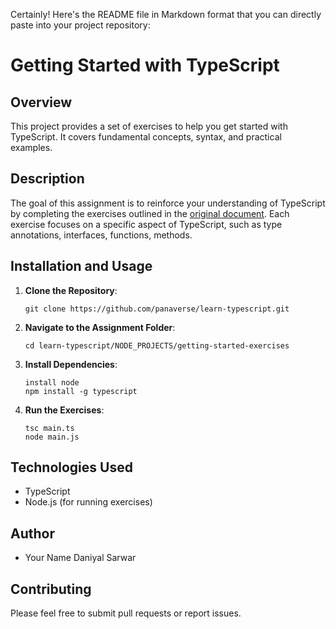 Certainly! Here's the README file in Markdown format that you can directly paste into your project repository:

# Getting Started with TypeScript

## Overview
This project provides a set of exercises to help you get started with TypeScript. It covers fundamental concepts, syntax, and practical examples.

## Description
The goal of this assignment is to reinforce your understanding of TypeScript by completing the exercises outlined in the [original document](https://github.com/panaverse/learn-typescript/blob/master/NODE_PROJECTS/getting-started-exercises.md). Each exercise focuses on a specific aspect of TypeScript, such as type annotations, interfaces, functions, methods.

## Installation and Usage
1. **Clone the Repository**:
   ```
   git clone https://github.com/panaverse/learn-typescript.git
   ```

2. **Navigate to the Assignment Folder**:
   ```
   cd learn-typescript/NODE_PROJECTS/getting-started-exercises
   ```

3. **Install Dependencies**:
   ```
   install node
   npm install -g typescript
   ```

4. **Run the Exercises**:
   ```
   tsc main.ts
   node main.js
   ```

## Technologies Used
- TypeScript
- Node.js (for running exercises)

## Author
- Your Name Daniyal Sarwar

## Contributing
Please feel free to submit pull requests or report issues.
